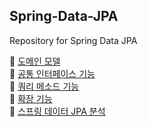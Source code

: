 ## Spring-Data-JPA
Repository for Spring Data JPA


🎀 [도메인 모델](notes%2F%EB%8F%84%EB%A9%94%EC%9D%B8%20%EB%AA%A8%EB%8D%B8.md)     
🎀 [공통 인터페이스 기능](notes%2F%EA%B3%B5%ED%86%B5%20%EC%9D%B8%ED%84%B0%ED%8E%98%EC%9D%B4%EC%8A%A4%20%EA%B8%B0%EB%8A%A5.md)    
🎀 [쿼리 메소드 기능](notes%2F%EC%BF%BC%EB%A6%AC%20%EB%A9%94%EC%86%8C%EB%93%9C%20%EA%B8%B0%EB%8A%A5.md)  
🎀 [확장 기능](notes%2F%ED%99%95%EC%9E%A5%20%EA%B8%B0%EB%8A%A5.md)    
🎀 [스프링 데이터 JPA 분석](notes%2F%EC%8A%A4%ED%94%84%EB%A7%81%20%EB%8D%B0%EC%9D%B4%ED%84%B0%20JPA%20%EB%B6%84%EC%84%9D.md)     